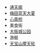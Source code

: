 * [通天阁](https://www.google.com.hk/maps/place/%E9%80%9A%E5%A4%A9%E9%96%A3/@34.7089924,135.4621652,12.5z/data=!3m1!5s0x6000e75fd865990d:0x45a94d35329f8d81!4m10!3m9!1s0x6000e76077e042ff:0xe5cbcf56def44557!5m2!4m1!1i2!8m2!3d34.6524992!4d135.5063058!15sCknml6XmnKzlpKfpmKrlupzlpKfpmKrluILmtarpgJ_ljYAgRWJpc3VoaWdhc2hpLCAxIENob21l4oiSMTjiiJI26YCa5aSp6ZiBkgEQb2JzZXJ2YXRpb25fZGVja-ABAA!16zL20vMDJia3do?entry=ttu)
* [梅田蓝天大夏](https://www.google.com.hk/maps/place/%E6%A2%85%E7%94%B0%E8%97%8D%E5%A4%A9%E5%A4%A7%E6%A8%93/@34.7089924,135.4621652,12.5z/data=!3m1!5s0x6000e688863f7021:0x4ceb5b0522a7c0c0!4m10!3m9!1s0x6000e6889074276f:0x57c2e32670decafd!5m2!4m1!1i2!8m2!3d34.7052872!4d135.4896527!15sCk3ml6XmnKzlpKfpmKrlupzlpKfpmKrluILljJfljYAgxYx5b2RvbmFrYSwgMSBDaG9tZeKIkjHiiJI4OOaiheeUsOiTneWkqeWkp-WOplpbIlnml6XmnKwg5aSn6ZiqIOW6nCDlpKfpmKog5biCIOWMlyDljYAgxY15b2RvbmFrYSAxIGNob21lIOKIkiAxIOKIkiA4OCDmooXnlLAg6JOd5aSpIOWkp-WOppIBEWN1bHR1cmFsX2xhbmRtYXJrmgEjQ2haRFNVaE5NRzluUzBWSlEwRm5TVVJTYmkxbVVWUlJFQUXgAQA!16zL20vMDNfZjE3?entry=ttu)
* [心斋桥](https://www.google.com.hk/maps/place/%E5%BF%83%E9%BD%8B%E6%A9%8B%E9%A3%AF%E5%BA%97/@34.7089924,135.4621652,12.5z/data=!4m10!3m9!1s0x6000e7682de56c7d:0x4d9a94aadd131e78!5m2!4m1!1i2!8m2!3d34.6764156!4d135.5049359!15sCkbml6XmnKzlpKfpmKrlupzlpKfpmKrluILkuK3lpK7ljYAgTWluYW1pc2VuYmEsIDMgQ2hvbWXiiJIxMiwg5b-D5paL5qGlkgEHbG9kZ2luZ-ABAA!16s%2Fg%2F11j4z59lny?entry=ttu)
* 美食街
* [大阪城公园](https://www.google.com.hk/maps/place/%E5%A4%A7%E9%98%AA%E5%9F%8E%E5%85%AC%E5%9C%92/@34.7089924,135.4621652,12.5z/data=!4m10!3m9!1s0x6000e0c977655555:0x67f69eaef984d98b!5m2!4m1!1i2!8m2!3d34.6864797!4d135.5262114!15sCj_ml6XmnKzlpKfpmKrlupzlpKfpmKrluILkuK3lpK7ljYAgT3Nha2FqbywgMeKIkjHlpKfpmKrln47lhazlm62SAQRwYXJr4AEA!16s%2Fm%2F05s_qsc?entry=ttu)
* 游艇
* [天宝山摩天轮](https://www.google.com.hk/maps/place/%E5%A4%A7%E9%98%AA%E6%B8%AF/@34.7089924,135.4621652,12.5z/data=!4m9!3m8!1s0x6000e88a72f4efe1:0x23180b9a00239244!5m2!4m1!1i2!8m2!3d34.653927!4d135.4344189!16s%2Fm%2F02x9ngx?entry=ttu)